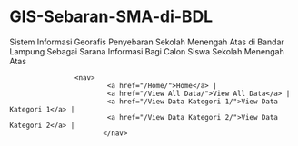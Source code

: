 # GIS-Sebaran-SMA-di-BDL
Sistem Informasi Georafis  Penyebaran Sekolah Menengah Atas di Bandar Lampung Sebagai Sarana Informasi Bagi Calon Siswa Sekolah Menengah Atas

                    <nav>
                            <a href="/Home/">Home</a> |
                            <a href="/View All Data/">View All Data</a> |
                            <a href="/View Data Kategori 1/">View Data Kategori 1</a> |
                            <a href="/View Data Kategori 2/">View Data Kategori 2</a> |
                           </nav>